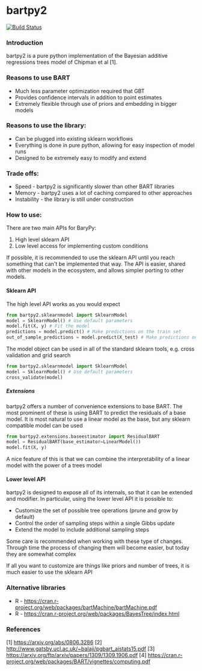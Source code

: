 # bartpy2

[![Build Status](https://travis-ci.org/JakeColtman/bartpy2.svg?branch=master)](https://travis-ci.org/JakeColtman/bartpy2)

### Introduction

bartpy2 is a pure python implementation of the Bayesian additive regressions trees model of Chipman et al [1].

### Reasons to use BART

 * Much less parameter optimization required that GBT
 * Provides confidence intervals in addition to point estimates
 * Extremely flexible through use of priors and embedding in bigger models

### Reasons to use the library:

 * Can be plugged into existing sklearn workflows
 * Everything is done in pure python, allowing for easy inspection of model runs
 * Designed to be extremely easy to modify and extend

### Trade offs:

 * Speed - bartpy2 is significantly slower than other BART libraries
 * Memory - bartpy2 uses a lot of caching compared to other approaches
 * Instability - the library is still under construction

### How to use:

There are two main APIs for BaryPy:
  1. High level sklearn API
  2. Low level access for implementing custom conditions

If possible, it is recommended to use the sklearn API until you reach something that can't be implemented that way.  The API is easier, shared with other models in the ecosystem, and allows simpler porting to other models.

#### Sklearn API

The high level API works as you would expect

``` python
from bartpy2.sklearnmodel import SklearnModel
model = SklearnModel() # Use default parameters
model.fit(X, y) # Fit the model
predictions = model.predict() # Make predictions on the train set
out_of_sample_predictions = model.predict(X_test) # Make predictions on new data
```

The model object can be used in all of the standard sklearn tools, e.g. cross validation and grid search

```python
from bartpy2.sklearnmodel import SklearnModel
model = SklearnModel() # Use default parameters
cross_validate(model)
```

##### Extensions

bartpy2 offers a number of convenience extensions to base BART.  The most prominent of these is using BART to predict the residuals of a base model.
It is most natural to use a linear model as the base, but any sklearn compatible model can be used

```python
from bartpy2.extensions.baseestimator import ResidualBART
model = ResidualBART(base_estimator=LinearModel())
model.fit(X, y)
```

A nice feature of this is that we can combine the interpretability of a linear model with the power of a trees model

#### Lower level API

bartpy2 is designed to expose all of its internals, so that it can be extended and modifier.  In particular, using the lower level API it is possible to:
  * Customize the set of possible tree operations (prune and grow by default)
  * Control the order of sampling steps within a single Gibbs update
  * Extend the model to include additional sampling steps

Some care is recommended when working with these type of changes.  Through time the process of changing them will become easier, but today they are somewhat complex

If all you want to customize are things like priors and number of trees, it is much easier to use the sklearn API

### Alternative libraries

 * R - https://cran.r-project.org/web/packages/bartMachine/bartMachine.pdf
 * R - https://cran.r-project.org/web/packages/BayesTree/index.html

### References

 [1] https://arxiv.org/abs/0806.3286
 [2] http://www.gatsby.ucl.ac.uk/~balaji/pgbart_aistats15.pdf
 [3] https://arxiv.org/ftp/arxiv/papers/1309/1309.1906.pdf
 [4] https://cran.r-project.org/web/packages/BART/vignettes/computing.pdf
